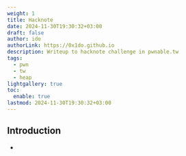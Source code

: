 ```yaml
---
weight: 1
title: Hacknote
date: 2024-11-30T19:30:32+03:00
draft: false
author: ido
authorLink: https://0x1do.github.io
description: Writeup to hacknote challenge in pwnable.tw
tags:
  - pwn
  - tw
  - heap
lightgallery: true
toc:
  enable: true
lastmod: 2024-11-30T19:30:32+03:00
---
```

## Introduction

-
